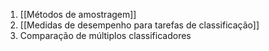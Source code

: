 

1. [[Métodos de amostragem]]
2. [[Medidas de desempenho para tarefas de classificação]]
3. Comparação de múltiplos classificadores